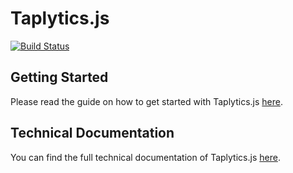# Taplytics.js

[![Build Status](https://circleci.com/gh/taplytics/Taplytics-js.svg?style=svg)](https://circleci.com/gh/taplytics/Taplytics-js)

## Getting Started

Please read the guide on how to get started with Taplytics.js [here](https://taplytics.com/docs/javascript-sdk).

## Technical Documentation

You can find the full technical documentation of Taplytics.js [here](https://taplytics.com/docs/javascript-sdk/reference).

